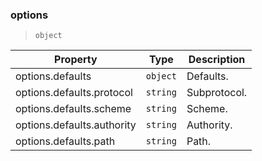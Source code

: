 ### options

> `object`

| Property | Type | Description |
| -- | -- | -- |
| options.defaults |  `object` |  Defaults. | 
| options.defaults.protocol |  `string` |  Subprotocol. | 
| options.defaults.scheme |  `string` |  Scheme. | 
| options.defaults.authority |  `string` |  Authority. | 
| options.defaults.path |  `string` |  Path. | 

